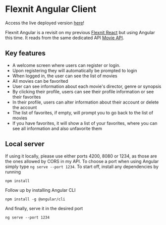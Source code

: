 # Flexnit Angular Client

Access the live deployed version [here](https://wtfoxx.github.io/flexnit-Angular-client/welcome)!

Flexnit Angular is a revisit on my previous [Flexnit React](https://github.com/wtfoxx/flexnit-client) but using Angular this time.
It reads from the same dedicated API [Movie API](https://github.com/wtfoxx/movie-api).

## Key features
- A welcome screen where users can register or login.
- Upon registering they will automatically be prompted to login
- When logged in, the user can see the list of movies
- All movies can be favorited
- User can see information about each movie's director, genre or synopsis
- By clicking their profile, users can see their profile information or see their favorites
- In their profile, users can alter information about their account or delete the account
- The list of favorites, if empty, will prompt you to go back to the list of movies
- If you have favorites, it will show a list of your favorites, where you can see all information and also unfavorite them


## Local server
If using it locally, please use either ports 4200, 8080 or 1234, as those are the ones allowed by CORS in my API. To choose a port when using Angular simply type `ng serve --port 1234`.
To start off, install any dependencies by running
```
npm install

```
Follow up by installing Angular CLI
```
npm install -g @angular/cli

```
And finally, serve it in the desired port
```
ng serve --port 1234

```



